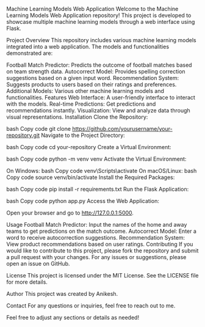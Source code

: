 Machine Learning Models Web Application
Welcome to the Machine Learning Models Web Application repository! This project is developed to showcase multiple machine learning models through a web interface using Flask.

Project Overview
This repository includes various machine learning models integrated into a web application. The models and functionalities demonstrated are:

Football Match Predictor: Predicts the outcome of football matches based on team strength data.
Autocorrect Model: Provides spelling correction suggestions based on a given input word.
Recommendation System: Suggests products to users based on their ratings and preferences.
Additional Models: Various other machine learning models and functionalities.
Features
Web Interface: A user-friendly interface to interact with the models.
Real-time Predictions: Get predictions and recommendations instantly.
Visualization: View and analyze data through visual representations.
Installation
Clone the Repository:

bash
Copy code
git clone https://github.com/yourusername/your-repository.git
Navigate to the Project Directory:

bash
Copy code
cd your-repository
Create a Virtual Environment:

bash
Copy code
python -m venv venv
Activate the Virtual Environment:

On Windows:
bash
Copy code
venv\Scripts\activate
On macOS/Linux:
bash
Copy code
source venv/bin/activate
Install the Required Packages:

bash
Copy code
pip install -r requirements.txt
Run the Flask Application:

bash
Copy code
python app.py
Access the Web Application:

Open your browser and go to http://127.0.0.1:5000.

Usage
Football Match Predictor: Input the names of the home and away teams to get predictions on the match outcome.
Autocorrect Model: Enter a word to receive autocorrection suggestions.
Recommendation System: View product recommendations based on user ratings.
Contributing
If you would like to contribute to this project, please fork the repository and submit a pull request with your changes. For any issues or suggestions, please open an issue on GitHub.

License
This project is licensed under the MIT License. See the LICENSE file for more details.

Author
This project was created by Anikesh.

Contact
For any questions or inquiries, feel free to reach out to me.

Feel free to adjust any sections or details as needed!










